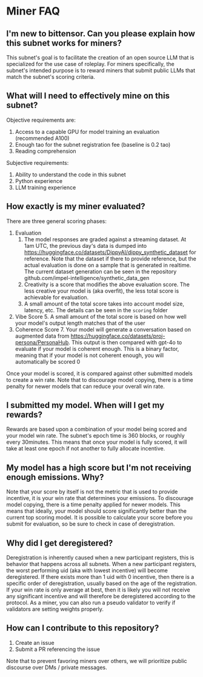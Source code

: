 # Miner FAQ

## I'm new to bittensor. Can you please explain how this subnet works for miners?
This subnet's goal is to facilitate the creation of an open source LLM that is specialized for the use case of roleplay.
For miners specifically, the subnet's intended purpose is to reward miners that submit public LLMs that match the subnet's scoring criteria.

## What will I need to effectively mine on this subnet?
Objective requirements are:
1. Access to a capable GPU for model training an evaluation (recommended A100)
2. Enough tao for the subnet registration fee (baseline is 0.2 tao)
3. Reading comprehension

Subjective requirements:
1. Ability to understand the code in this subnet
2. Python experience
3. LLM training experience

## How exactly is my miner evaluated?
There are three general scoring phases:
1. Evaluation
   1. The model responses are graded against a streaming dataset. At 1am UTC, the previous day's data is dumped into https://huggingface.co/datasets/DippyAI/dippy_synthetic_dataset for reference. Note that the dataset if there to provide reference, but the actual evaluation is done on a sample that is generated in realtime. The current dataset generation can be seen in the repository github.com/impel-intelligence/synthetic_data_gen
   2. Creativity is a score that modifies the above evaluation score. The less creative your model is (aka overfit), the less total score is achievable for evaluation.
   3. A small amount of the total score takes into account model size, latency, etc. The details can be seen in the `scoring` folder
4. Vibe Score
   5. A small amount of the total score is based on how well your model's output length matches that of the user
6. Coherence Score
   7. Your model will generate a conversation based on augmented data from https://huggingface.co/datasets/proj-persona/PersonaHub. This output is then compared with gpt-4o to evaluate if your model is coherent enough. This is a binary factor, meaning that if your model is not coherent enough, you will automatically be scored 0

Once your model is scored, it is compared against other submitted models to create a win rate. Note that to discourage model copying, there is a time penalty for newer models that can reduce your overall win rate.

## I submitted my model. When will I get my rewards?

Rewards are based upon a combination of your model being scored and your model win rate. 
The subnet's epoch time is 360 blocks, or roughly every 30minutes. This means that once your model is fully scored, it will take at least one epoch if not another to fully allocate incentive.

## My model has a high score but I'm not receiving enough emissions. Why?

Note that your score by itself is not the metric that is used to provide incentive, it is your win rate that determines your emissions. To discourage model copying, there is a time penalty applied for newer models. 
This means that ideally, your model should score significantly better than the current top scoring model. It is possible to calculate your score before you submit for evaluation, so be sure to check in case of deregistration.

## Why did I get deregistered?

Deregistration is inherently caused when a new participant registers, this is behavior that happens across all subnets.
When a new participant registers, the worst performing uid (aka with lowest incentive) will become deregistered. 
If there exists more than 1 uid with 0 incentive, then there is a specific order of deregistration, usually based on the age of the registration.
If your win rate is only average at best, then it is likely you will not receive any significant incentive and will therefore be deregistered according to the protocol.
As a miner, you can also run a pseudo validator to verify if validators are setting weights properly.

## How can I contribute to this repository?
1. Create an issue
2. Submit a PR referencing the issue

Note that to prevent favoring miners over others, we will prioritize public discourse over DMs / private messages.

